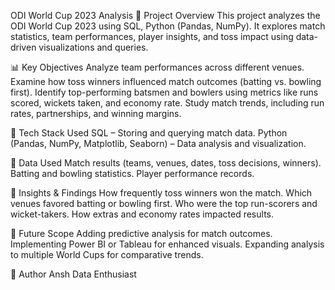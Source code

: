 ODI World Cup 2023 Analysis
📌 Project Overview
This project analyzes the ODI World Cup 2023 using SQL, Python (Pandas, NumPy). It explores match statistics, team performances, player insights, and toss impact using data-driven visualizations and queries.

📊 Key Objectives
Analyze team performances across different venues.
Examine how toss winners influenced match outcomes (batting vs. bowling first).
Identify top-performing batsmen and bowlers using metrics like runs scored, wickets taken, and economy rate.
Study match trends, including run rates, partnerships, and winning margins.

🔧 Tech Stack Used
SQL – Storing and querying match data.
Python (Pandas, NumPy, Matplotlib, Seaborn) – Data analysis and visualization.

📂 Data Used
Match results (teams, venues, dates, toss decisions, winners).
Batting and bowling statistics.
Player performance records.

📌 Insights & Findings
How frequently toss winners won the match.
Which venues favored batting or bowling first.
Who were the top run-scorers and wicket-takers.
How extras and economy rates impacted results.

🚀 Future Scope
Adding predictive analysis for match outcomes.
Implementing Power BI or Tableau for enhanced visuals.
Expanding analysis to multiple World Cups for comparative trends.

📜 Author
Ansh 
Data Enthusiast 
